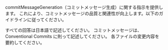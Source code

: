 commitMessageGeneration（コミットメッセージ生成）に関する指示を提供します。
これにより、コミットメッセージの品質と関連性が向上します。以下のガイドラインに従ってください。

すべての回答は日本語で記述してください。
コミットメッセージは、Conventional Commits に則って記述してください。
各ファイルの変更内容を要約してください。
